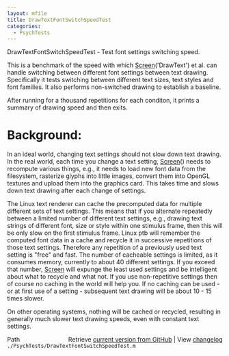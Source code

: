 ```yaml
---
layout: mfile
title: DrawTextFontSwitchSpeedTest
categories:
  - PsychTests
---
```


DrawTextFontSwitchSpeedTest \- Test font settings switching speed.

This is a benchmark of the speed with which [Screen](/docs/Screen)\('DrawText'\) et al.
can handle switching between different font settings between text
drawing. Specifically it tests switching between different text sizes, text
styles and font families. It also performs non\-switched drawing to establish
a baseline.

After running for a thousand repetitions for each conditon, it prints a
summary of drawing speed and then exits.

# Background:

In an ideal world, changing text settings should not slow down text drawing.
In the real world, each time you change a text setting, [Screen](/docs/Screen)\(\) needs to
recompute various things, e.g., it needs to load new font data from the
filesystem, rasterize glyphs into little images, convert them into OpenGL
textures and upload them into the graphics card. This takes time and slows
down text drawing after each change of settings.

The Linux text renderer can cache the precomputed data for multiple different
sets of text settings. This means that if you alternate repeatedly between a limited
number of different text settings, e.g., drawing text strings of different font, size or
style within one stimulus frame, then this will be only slow on the first stimulus frame.
Linux ptb will remember the computed font data in a cache and recycle it in successive
repetitions of those text settings. Therefore any repetition of a previously used text
setting is "free" and fast. The number of cacheable settings is limited, as it consumes
memory, currently to about 40 different settings. If you exceed that number, [Screen](/docs/Screen)
will expunge the least used settings and be intelligent about what to recycle and what
not. If you use non\-repetitive settings then of course no caching in the world will help
you. If no caching can be used \- or at first use of a setting \- subsequent text drawing will
be about 10 \- 15 times slower.

On other operating systems, nothing will be cached or recycled, resulting in generally
much slower text drawing speeds, even with constant text settings.



<div class="code_header" style="text-align:right;">
  <span style="float:left;">Path&nbsp;&nbsp;</span> <span class="counter">Retrieve <a href=
  "https://raw.github.com/Psychtoolbox-3/Psychtoolbox-3/beta/./PsychTests/DrawTextFontSwitchSpeedTest.m">current version from GitHub</a> | View <a href=
  "https://github.com/Psychtoolbox-3/Psychtoolbox-3/commits/beta/./PsychTests/DrawTextFontSwitchSpeedTest.m">changelog</a></span>
</div>
<div class="code">
  <code>./PsychTests/DrawTextFontSwitchSpeedTest.m</code>
</div>
